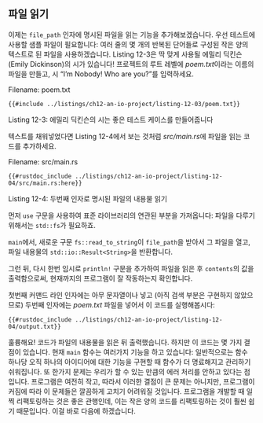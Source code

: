 ## 파일 읽기

이제는 `file_path` 인자에 명시된 파일을 읽는 기능을 추가해보겠습니다.
우선 테스트에 사용할 샘플 파일이 필요합니다: 여러 줄의 몇 개의 반복된
단어들로 구성된 작은 양의 텍스트로 된 파일을 사용하겠습니다. Listing 12-3은
딱 맞게 사용될 에밀리 딕킨슨(Emily Dickinson)의 시가 있습니다! 프로젝트의
루트 레벨에 *poem.txt*이라는 이름의 파일을 만들고, 시 “I’m Nobody! Who are
you?”를 입력하세요.

<span class="filename">Filename: poem.txt</span>

```text
{{#include ../listings/ch12-an-io-project/listing-12-03/poem.txt}}
```

<span class="caption">Listing 12-3: 에밀리 딕킨슨의 시는 좋은 테스트 케이스를
만들어줍니다</span>

텍스트를 채워넣었다면 Listing 12-4에서 보는 것처럼 *src/main.rs*에 파일을
읽는 코드를 추가하세요.

<span class="filename">Filename: src/main.rs</span>

```rust,should_panic,noplayground
{{#rustdoc_include ../listings/ch12-an-io-project/listing-12-04/src/main.rs:here}}
```

<span class="caption">Listing 12-4: 두번째 인자로 명시된 파일의
내용물 읽기</span>

먼저 `use` 구문을 사용하여 표준 라이브러리의 연관된 부분을 가져옵니다:
파일을 다루기 위해서는 `std::fs`가 필요하죠.

`main`에서, 새로운 구문 `fs::read_to_string`이 `file_path`을 받아서 그
파일을 열고, 파일 내용물의 `std::io::Result<String>`을 반환합니다.

그런 뒤, 다시 한번 임시로 `println!` 구문을 추가하여 파일을 읽은 후
`contents`의 값을 출력함으로써, 현재까지의 프로그램이 잘 작동하는지
확인합니다.

첫번째 커맨드 라인 인자에는 아무 문자열이나 넣고 (아직 검색 부분은 구현하지
않았으므로) 두번째 인자에는 *poem.txt* 파일을 넣어서 이 코드를
실행해봅시다:

```console
{{#rustdoc_include ../listings/ch12-an-io-project/listing-12-04/output.txt}}
```

훌륭해요! 코드가 파일의 내용물을 읽은 뒤 출력했습니다. 하지만 이 코드는
몇 가지 결점이 있습니다. 현재 `main` 함수는 여러가지 기능을 하고 있습니다:
일반적으로는 함수 하나당 오직 하나의 아이디어에 대한 기능을 구현할 때
함수가 더 명료해지고 관리하기 쉬워집니다. 또 한가지 문제는 우리가 할 수
있는 만큼의 에러 처리를 안하고 있다는 점입니다. 프로그램은 여전히 작고,
따라서 이러한 결점이 큰 문제는 아니지만, 프로그램이 커짐에 따라 이 문제들은
깔끔하게 고치기 어려워질 것입니다. 프로그램을 개발할 때 일찍 리팩토링하는 것은
좋은 관행인데, 이는 작은 양의 코드를 리팩토링하는 것이 훨씬 쉽기 때문입니다.
이걸 바로 다음에 하겠습니다.
